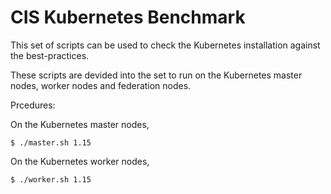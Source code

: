 # CIS Kubernetes Benchmark

This set of scripts can be used to check the Kubernetes installation against the best-practices.

These scripts are devided into the set to run on the Kubernetes master nodes, worker nodes and federation nodes.

Prcedures:

On the Kubernetes master nodes,
```
$ ./master.sh 1.15
```

On the Kubernetes worker nodes,
```
$ ./worker.sh 1.15
```
